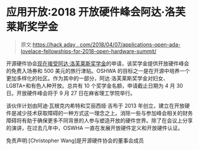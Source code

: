 # 应用开放:2018 开放硬件峰会阿达·洛芙莱斯奖学金

> 原文:[https://hack aday . com/2018/04/07/applications-open-ada-lovelace-fellowships-for-2018-open-hardware-summit/](https://hackaday.com/2018/04/07/applications-open-ada-lovelace-fellowships-for-2018-open-hardware-summit/)

开源硬件协会[现在接受阿达·洛芙莱斯奖学金](http://2018.oshwa.org/fellowship/)的申请，该奖学金提供开放硬件峰会的免费入场券和 500 美元的旅行津贴。OSHWA 的目标之一是在开源中培养一个更加多样化的社区。作为其中的一部分，阿达·洛芙莱斯奖学金对妇女、LGBTA+和有色人种开放。总共有 10 个奖学金名额，申请截止日期为 4 月 30 日。开放硬件峰会将于 9 月 27 日在麻省理工学院举行。

该伙伴计划由阿迪·瓦根克内希特和艾丽西娅·吉布于 2013 年创立，建立在开放硬件是减少技术获取障碍的一种方式这一理念之上。消除一些与参加峰会相关的财务障碍将有助于确保更多不同背景的人参与塑造开放的硬件世界。除了在会议上分享的演讲，在过去几年中，OSWHA 一直在发展开放硬件定义和开放硬件认证。

免责声明:[Christopher Wang]是开源硬件协会的董事会成员